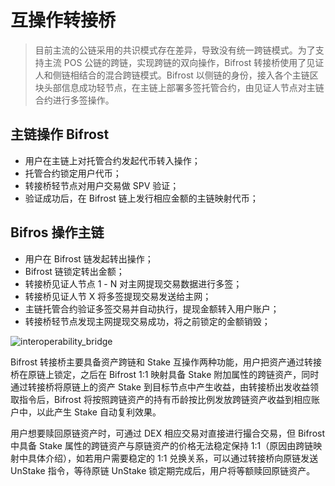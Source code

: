 # 互操作转接桥

> 目前主流的公链采用的共识模式存在差异，导致没有统一跨链模式。为了支持主流 POS 公链的跨链，实现跨链的双向操作，Bifrost 转接桥使用了见证人和侧链相结合的混合跨链模式。Bifrost 以侧链的身份，接入各个主链区块头部信息成功轻节点，在主链上部署多签托管合约，由见证人节点对主链合约进行多签操作。

## 主链操作 Bifrost
- 用户在主链上对托管合约发起代币转入操作；
- 托管合约锁定用户代币；
- 转接桥轻节点对用户交易做 SPV 验证；
- 验证成功后，在 Bifrost 链上发行相应金额的主链映射代币；

## Bifros 操作主链
- 用户在 Bifrost 链发起转出操作；
- Bifrost 链锁定转出金额；
- 转接桥见证人节点 1 - N 对主网提现交易数据进行多签；
- 转接桥见证人节 X 将多签提现交易发送给主网；
- 主链托管合约验证多签交易并自动执行，提现金额转入用户账户；
- 转接桥轻节点发现主网提现交易成功，将之前锁定的金额销毁；

<img :src="$withBase('/zh/interoperability_bridge.png')" alt="interoperability_bridge">

Bifrost 转接桥主要具备资产跨链和 Stake 互操作两种功能，用户把资产通过转接桥在原链上锁定，之后在 Bifrost 1:1 映射具备 Stake 附加属性的跨链资产，同时通过转接桥将原链上的资产 Stake 到目标节点中产生收益，由转接桥出发收益领取指令后，Bifrost 将按照跨链资产的持有币龄按比例发放跨链资产收益到相应账户中，以此产生 Stake 自动复利效果。

用户想要赎回原链资产时，可通过 DEX 相应交易对直接进行撮合交易，但 Bifrost 中具备 Stake 属性的跨链资产与原链资产的价格无法稳定保持 1:1（原因由跨链映射中具体介绍），如若用户需要稳定的 1:1 兑换关系，可以通过转接桥向原链发送 UnStake 指令，等待原链 UnStake 锁定期完成后，用户将等额赎回原链资产。